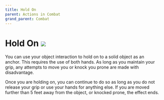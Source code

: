 ```yaml
---
title: Hold On
parent: Actions in Combat
grand_parent: Combat
---
```


# Hold On <img src="https://img.icons8.com/ios-filled/14/FFFFFF/grab.png"/>
You can use your object interaction to hold on to a solid object as an anchor. This requires the use of both hands. As long as you maintain your grip, any attempts to move you or knock you prone are made with disadvantage.

Once you are holding on, you can continue to do so as long as you do not release your grip or use your hands for anything else. If you are moved further than 5 feet away from the object, or knocked prone, the effect ends.
